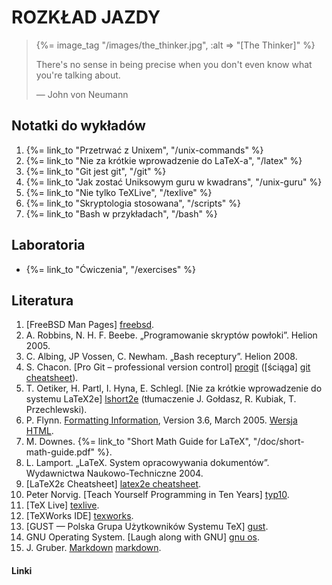 # ROZKŁAD JAZDY

<blockquote>
  {%= image_tag "/images/the_thinker.jpg", :alt => "[The Thinker]" %}
  <p>There's no sense in being precise when you don't even know what
     you're talking about.</p>
  <p class="author">— John von Neumann</p>
</blockquote>

## Notatki do wykładów

1. {%= link_to "Przetrwać z Unixem", "/unix-commands" %}
1. {%= link_to "Nie za krótkie wprowadzenie do LaTeX-a", "/latex" %}
1. {%= link_to "Git jest git", "/git" %}
1. {%= link_to "Jak zostać Uniksowym guru w kwadrans", "/unix-guru" %}
1. {%= link_to "Nie tylko TeXLive", "/texlive" %}
1. {%= link_to "Skryptologia stosowana", "/scripts" %}
1. {%= link_to "Bash w przykładach", "/bash" %}


## Laboratoria

* {%= link_to "Ćwiczenia", "/exercises" %}


## Literatura

1. [FreeBSD Man Pages] [freebsd].
1. A. Robbins, N. H. F. Beebe. „Programowanie skryptów powłoki”. Helion 2005.
1. C. Albing, JP Vossen, C. Newham. „Bash receptury”. Helion 2008.
1. S. Chacon. [Pro Git – professional version control] [progit]
   ([ściąga] [git cheatsheet]).
1. T. Oetiker, H. Partl, I. Hyna, E. Schlegl.
   [Nie za krótkie wprowadzenie do systemu LaTeX2e] [lshort2e]
   (tłumaczenie J. Gołdasz, R. Kubiak, T. Przechlewski).
1. P. Flynn.
   [Formatting Information](http://www.ctan.org/tex-archive/info/beginlatex/),
   Version 3.6, March 2005.
   [Wersja HTML](http://www.tex.ac.uk/tex-archive/info/beginlatex/html/).
1. M. Downes. {%= link_to "Short Math Guide for LaTeX", "/doc/short-math-guide.pdf" %}.
1. L. Lamport. „LaTeX. System opracowywania dokumentów”. Wydawnictwa Naukowo-Techniczne 2004.
1. [LaTeX2ε Cheatsheet] [latex2e cheatsheet].
1. Peter Norvig. [Teach Yourself Programming in Ten Years] [typ10].
1. [TeX Live] [texlive].
1. [TeXWorks IDE] [texworks].
1. [GUST — Polska Grupa Użytkowników Systemu TeX] [gust].
1. GNU Operating System. [Laugh along with GNU] [gnu os].
1. J. Gruber. [Markdown] [markdown].


#### Linki

[freebsd]: http://www.freebsd.org/cgi/man.cgi "FreeBSD Man Pages: Index Page"
[lshort2e]: ftp://ftp.gust.org.pl/pub/CTAN/info/lshort/polish/lshort2e.pdf "Wprowadzenie do systemu LaTeX2e"
[gnu os]: http://www.gnu.org/fun/fun.html "Laugh along with GNU - GNU Project - Free Software Foundation (FSF)"
[progit]: http://progit.org/book/ "Pro Git – professional version control"
[git cheatsheet]: http://blog.fournova.com/2011/06/git-cheat-sheet/ "Git cheatsheet | fournova"
[markdown]: http://daringfireball.net/projects/markdown/ "Daring Fireball: Markdown"
[texlive]: http://www.tug.org/texlive/ "TeX Live"
[texworks]: http://www.tug.org/texworks/ "TeXworks: lowering the entry barrier to the TeX world"
[gust]: http://www.gust.org.pl/ "Grupa Użytkowników Systemu TeX"
[typ10]: http://norvig.com/21-days.html "Teach Yourself Programming in Ten Years"
[latex2e cheatsheet]: http://stdout.org/~winston/latex/latexsheet.pdf "LaTeX2ε Cheat Sheet"
